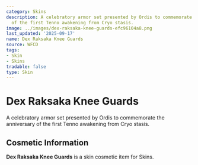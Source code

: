 ```yaml
---
category: Skins
description: A celebratory armor set presented by Ordis to commemorate the anniversary
  of the first Tenno awakening from Cryo stasis.
image: ../images/dex-raksaka-knee-guards-efc96104a8.png
last_updated: '2025-09-17'
name: Dex Raksaka Knee Guards
source: WFCD
tags:
- Skin
- Skins
tradable: false
type: Skin
---
```


# Dex Raksaka Knee Guards

A celebratory armor set presented by Ordis to commemorate the anniversary of the first Tenno awakening from Cryo stasis.

## Cosmetic Information

**Dex Raksaka Knee Guards** is a skin cosmetic item for Skins.

